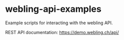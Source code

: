 # webling-api-examples
Example scripts for interacting with the webling API. 

REST API documentation: https://demo.webling.ch/api/ 
